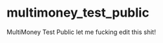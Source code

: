 multimoney_test_public
======================

MultiMoney Test Public
let me fucking edit this shit!
